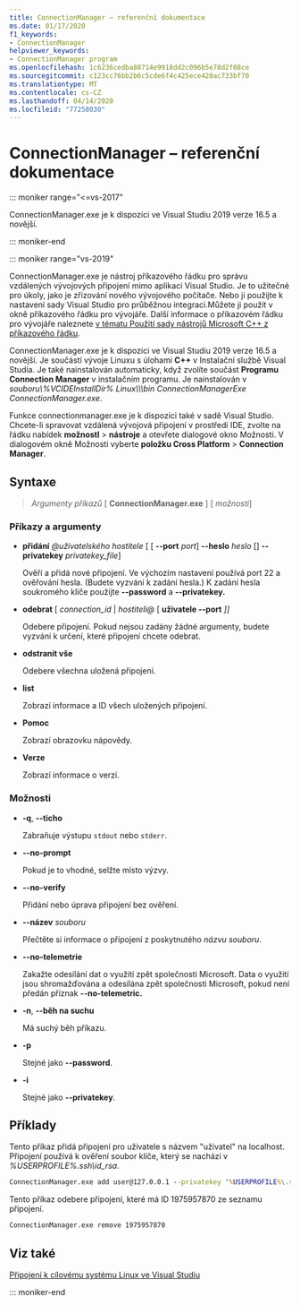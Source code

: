 ```yaml
---
title: ConnectionManager – referenční dokumentace
ms.date: 01/17/2020
f1_keywords:
- ConnectionManager
helpviewer_keywords:
- ConnectionManager program
ms.openlocfilehash: 1c6236cedba88714e9918dd2c096b5e78d2f08ce
ms.sourcegitcommit: c123cc76bb2b6c5cde6f4c425ece420ac733bf70
ms.translationtype: MT
ms.contentlocale: cs-CZ
ms.lasthandoff: 04/14/2020
ms.locfileid: "77258030"
---
```

# <a name="connectionmanager-reference"></a>ConnectionManager – referenční dokumentace

::: moniker range="<=vs-2017"

ConnectionManager.exe je k dispozici ve Visual Studiu 2019 verze 16.5 a novější.

::: moniker-end

::: moniker range="vs-2019"

ConnectionManager.exe je nástroj příkazového řádku pro správu vzdálených vývojových připojení mimo aplikaci Visual Studio. Je to užitečné pro úkoly, jako je zřizování nového vývojového počítače. Nebo ji použijte k nastavení sady Visual Studio pro průběžnou integraci.Můžete ji použít v okně příkazového řádku pro vývojáře. Další informace o příkazovém řádku pro vývojáře naleznete [v tématu Použití sady nástrojů Microsoft C++ z příkazového řádku](../build/building-on-the-command-line.md).

ConnectionManager.exe je k dispozici ve Visual Studiu 2019 verze 16.5 a novější. Je součástí vývoje Linuxu s úlohami **C++** v Instalační službě Visual Studia. Je také nainstalován automaticky, když zvolíte součást **Programu Connection Manager** v instalačním programu. Je nainstalován v *souboru\\%VCIDEInstallDir% Linux\\\\\\bin ConnectionManagerExe ConnectionManager.exe*.

Funkce connectionmanager.exe je k dispozici také v sadě Visual Studio. Chcete-li spravovat vzdálená vývojová připojení v prostředí IDE, zvolte na řádku nabídek **možnostI** > **nástroje** a otevřete dialogové okno Možnosti. V dialogovém okně Možnosti vyberte **položku Cross Platform** > **Connection Manager**.

## <a name="syntax"></a>Syntaxe

> *Argumenty* *příkazů* \[ **ConnectionManager.exe** ] \[ *možnosti*]

### <a name="commands-and-arguments"></a>Příkazy a argumenty

- **přidání** *\@uživatelského hostitele* \[ \[ **--port** *port*] **--heslo** *heslo* \[] **--privatekey** *privatekey_file*]

  Ověří a přidá nové připojení. Ve výchozím nastavení používá port 22 a ověřování hesla. (Budete vyzváni k zadání hesla.) K zadání hesla soukromého klíče použijte **--password** a **--privatekey.**

- **odebrat** \[ *connection_id* \| *hostiteli\@* \[ **uživatele --port** *]]*

  Odebere připojení. Pokud nejsou zadány žádné argumenty, budete vyzváni k určení, které připojení chcete odebrat.

- **odstranit vše**

  Odebere všechna uložená připojení.

- **list**

  Zobrazí informace a ID všech uložených připojení.

- **Pomoc**

  Zobrazí obrazovku nápovědy.

- **Verze**

  Zobrazí informace o verzi.

### <a name="options"></a>Možnosti

- **-q**, **--ticho**

  Zabraňuje výstupu `stdout` nebo `stderr`.

- **--no-prompt**

  Pokud je to vhodné, selžte místo výzvy.

- **--no-verify**

  Přidání nebo úprava připojení bez ověření.

- **--název** *souboru*

  Přečtěte si informace o připojení z poskytnutého *názvu souboru*.

- **--no-telemetrie**

  Zakažte odesílání dat o využití zpět společnosti Microsoft. Data o využití jsou shromažďována a odesílána zpět společnosti Microsoft, pokud není předán příznak **--no-telemetric.**  

- **-n**, **--běh na suchu**

  Má suchý běh příkazu.

- **-p**

  Stejné jako **--password**.

- **-i**

  Stejné jako **--privatekey**.

## <a name="examples"></a>Příklady

Tento příkaz přidá připojení pro uživatele s názvem "uživatel" na localhost. Připojení používá k ověření soubor klíče, který se nachází v *%USERPROFILE%\.ssh\id_rsa*.

```cmd
ConnectionManager.exe add user@127.0.0.1 --privatekey "%USERPROFILE%\.ssh\id_rsa"
```

Tento příkaz odebere připojení, které má ID 1975957870 ze seznamu připojení.

```cmd
ConnectionManager.exe remove 1975957870
```

## <a name="see-also"></a>Viz také

[Připojení k cílovému systému Linux ve Visual Studiu](connect-to-your-remote-linux-computer.md)

::: moniker-end
